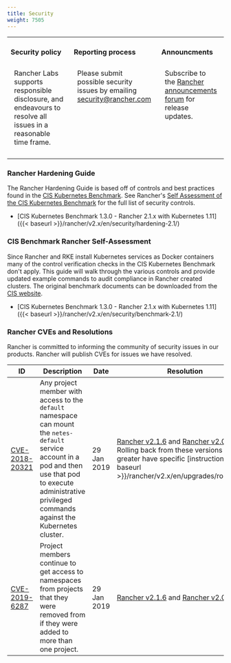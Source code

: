 ```yaml
---
title: Security
weight: 7505
---
```


<table width="100%">
<tr style="vertical-align: top;">
<td width="30%" style="border: none;">
<h4>Security policy</h4>
<p style="padding: 8px">Rancher Labs supports responsible disclosure, and endeavours to resolve all issues in a reasonable time frame. </p>
</td>
<td width="30%" style="border: none;">
<h4>Reporting process</h4>
<p style="padding: 8px">Please submit possible security issues by emailing <a href="mailto:security@rancher.com">security@rancher.com</a></p>
</td>
<td width="30%" style="border: none;">
<h4>Announcments</h4>
<p style="padding: 8px">Subscribe to the <a href="https://forums.rancher.com/c/announcements">Rancher announcements forum</a> for release updates.</p>
</td>
</tr>
</table>

### Rancher Hardening Guide

The Rancher Hardening Guide is based off of controls and best practices found in the [CIS Kubernetes Benchmark](https://www.cisecurity.org/benchmark/kubernetes/).  See Rancher's [Self Assessment of the CIS Kubernetes Benchmark](#CIS-Benchmark-Rancher-Self-Assessment) for the full list of security controls.

* [CIS Kubernetes Benchmark 1.3.0 - Rancher 2.1.x with Kubernetes 1.11]({{< baseurl >}}/rancher/v2.x/en/security/hardening-2.1/)

### CIS Benchmark Rancher Self-Assessment

Since Rancher and RKE install Kubernetes services as Docker containers many of the control verification checks in the CIS Kubernetes Benchmark don't apply. This guide will walk through the various controls and provide updated example commands to audit compliance in Rancher created clusters.  The original benchmark documents can be downloaded from the [CIS website](https://www.cisecurity.org/benchmark/kubernetes/).

* [CIS Kubernetes Benchmark 1.3.0 - Rancher 2.1.x with Kubernetes 1.11]({{< baseurl >}}/rancher/v2.x/en/security/benchmark-2.1/)

### Rancher CVEs and Resolutions

Rancher is committed to informing the community of security issues in our products. Rancher will publish CVEs for issues we have resolved.

| ID | Description | Date | Resolution |
|----|-------------|------|------------|
| [CVE-2018-20321](https://cve.mitre.org/cgi-bin/cvename.cgi?name=CVE-2018-20321) |  Any project member with access to the `default` namespace can mount the `netes-default` service account in a pod and then use that pod to execute administrative privileged commands against the Kubernetes cluster.  | 29 Jan 2019 | [Rancher v2.1.6](https://github.com/rancher/rancher/releases/tag/v2.1.6) and [Rancher v2.0.11](https://github.com/rancher/rancher/releases/tag/v2.0.11) - Rolling back from these versions or greater have specific [instructions]({{< baseurl >}}/rancher/v2.x/en/upgrades/rollbacks/).  |
| [CVE-2019-6287](https://cve.mitre.org/cgi-bin/cvename.cgi?name=CVE-2019-6287) | Project members continue to get access to namespaces from projects that they were removed from if they were added to more than one project. | 29 Jan 2019  |  [Rancher v2.1.6](https://github.com/rancher/rancher/releases/tag/v2.1.6) and [Rancher v2.0.11](https://github.com/rancher/rancher/releases/tag/v2.0.11)  |
